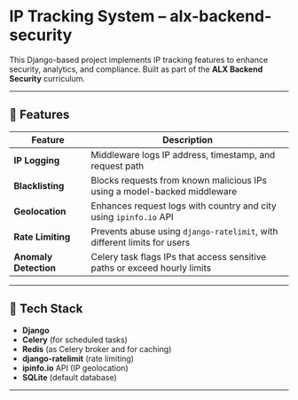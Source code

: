 # IP Tracking System – alx-backend-security

This Django-based project implements IP tracking features to enhance security, analytics, and compliance. Built as part of the **ALX Backend Security** curriculum.

---

## 📌 Features

| Feature               | Description                                                                 |
|----------------------|-----------------------------------------------------------------------------|
| **IP Logging**        | Middleware logs IP address, timestamp, and request path                     |
| **Blacklisting**      | Blocks requests from known malicious IPs using a model-backed middleware     |
| **Geolocation**       | Enhances request logs with country and city using `ipinfo.io` API           |
| **Rate Limiting**     | Prevents abuse using `django-ratelimit`, with different limits for users    |
| **Anomaly Detection** | Celery task flags IPs that access sensitive paths or exceed hourly limits   |

---

## 🧰 Tech Stack

- **Django**
- **Celery** (for scheduled tasks)
- **Redis** (as Celery broker and for caching)
- **django-ratelimit** (rate limiting)
- **ipinfo.io** API (IP geolocation)
- **SQLite** (default database)

---


